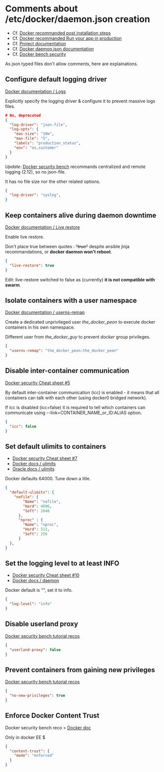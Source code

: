 # Comments about /etc/docker/daemon.json creation

- Cf. [Docker recommanded post installation steps](https://docs.docker.com/install/linux/linux-postinstall/)
- Cf. [Docker recommanded Run your app in production](https://docs.docker.com/get-started/orchestration/)
- Cf. [Project documentation](https://github.com/youpiwaza/ansible-install-web-server/tree/master/ansible/roles/docker-installation/tasks)
- Cf. [Docker daemon.json documentation](https://docs.docker.com/engine/reference/commandline/dockerd/#daemon-configuration-file)
- Cf. [Docker bench security](https://github.com/docker/docker-bench-security)

As json typed files don't allow comments, here are explainations.

## Configure default logging driver

[Docker documentation / Logs](https://docs.docker.com/install/linux/linux-postinstall/#configure-default-logging-driver)

Explicitly specify the logging driver & configure it to prevent massive logs files.

```json
# No, deprecated
{
  "log-driver": "json-file",
  "log-opts": {
    "max-size": "10m",
    "max-file": "5",
    "labels": "production_status",
    "env": "os,customer"
  }
}
```

*Update*: [Docker security bench](https://www.digitalocean.com/community/tutorials/how-to-audit-docker-host-security-with-docker-bench-for-security-on-ubuntu-16-04#step-3-%E2%80%94-correcting-docker-daemon-configuration-warnings)
 recommands centralized and remote logging (2.12), so no json-file.

It has no file size nor the other related options.

```json
{
  "log-driver": "syslog",
}
```

## Keep containers alive during daemon downtime

[Docker documentation / Live restore](https://docs.docker.com/config/containers/live-restore/)

Enable live restore.

Don't place true between quotes : ~~"true"~~ despite ansible jinja recommandations, or **docker daemon won't reboot**.

```json
{
  "live-restore": true
}
```

Edit: live-restore switched to false as (currently) **it is not compatible with swarm**.

## Isolate containers with a user namespace

[Docker documentation / userns-remap](https://docs.docker.com/engine/security/userns-remap/)

Create a dedicated unprivileged user *the_docker_peon* to execute docker containers in his own namespace.

Different user from *the_docker_guy* to prevent *docker* group privileges.

```json
{
  "userns-remap": "the_docker_peon:the_docker_peon"
}
```

## Disable inter-container communication

[Docker security Cheat sheet #5](https://github.com/OWASP/CheatSheetSeries/blob/master/cheatsheets/Docker_Security_Cheat_Sheet.md#rule-5---disable-inter-container-communication---iccfalse)

By default inter-container communication (icc) is enabled - it means that all containers can talk with each other (using docker0 bridged network).

If icc is disabled (icc=false) it is required to tell which containers can communicate using --link=CONTAINER_NAME_or_ID:ALIAS option.

```json
{
  "icc": false
}
```

## Set default ulimits to containers

- [Docker security Cheat sheet #7](https://github.com/OWASP/CheatSheetSeries/blob/master/cheatsheets/Docker_Security_Cheat_Sheet.md#rule-7---limit-resources-memory-cpu-file-descriptors-processes-restarts)
- [Docker docs / ulimits](https://docs.docker.com/engine/reference/commandline/run/#set-ulimits-in-container---ulimit)
- [Oracle docs / ulimits](https://docs.oracle.com/en/operating-systems/oracle-linux/docker/ch04s16.html)

Docker defaults 64000. Tune down a litle.

```json
{
  "default-ulimits": {
    "nofile": {
        "Name": "nofile",
        "Hard": 4096,
        "Soft": 2048
      },
      "nproc" : {
        "Name": "nproc",
        "Hard": 512,
        "Soft": 256
      }
  },
}
```

## Set the logging level to at least INFO

- [Docker security Cheat sheet #10](https://github.com/OWASP/CheatSheetSeries/blob/master/cheatsheets/Docker_Security_Cheat_Sheet.md#rule-10---set-the-logging-level-to-at-least-info)
- [Docker docs / daemon](https://docs.docker.com/engine/reference/commandline/dockerd/#daemon-configuration-file)

Docker default is "", set it to info.

```json
{
  "log-level": "info"
}
```

## Disable userland proxy

[Docker security bench tutorial recos](https://www.digitalocean.com/community/tutorials/how-to-audit-docker-host-security-with-docker-bench-for-security-on-ubuntu-16-04#step-3-%E2%80%94-correcting-docker-daemon-configuration-warnings)

```json
{
  "userland-proxy": false
}
```

## Prevent containers from gaining new privileges

[Docker security bench tutorial recos](https://www.digitalocean.com/community/tutorials/how-to-audit-docker-host-security-with-docker-bench-for-security-on-ubuntu-16-04#step-3-%E2%80%94-correcting-docker-daemon-configuration-warnings)

```json
{
  "no-new-privileges": true
}
```

## Enforce Docker Content Trust

Docker security bench reco > [Docker doc](https://docs.docker.com/engine/security/trust/content_trust/#enabling-dct-within-the-docker-enterprise-engine)

Only in docker EE $

```json
{
  "content-trust": {
    "mode": "enforced"
  }
}
```
